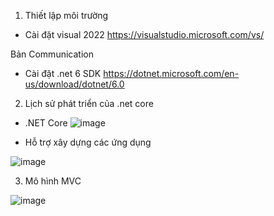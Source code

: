 1. Thiết lập môi trường
- Cài đặt visual 2022 
https://visualstudio.microsoft.com/vs/

Bản Communication

- Cài đặt .net 6 SDK
https://dotnet.microsoft.com/en-us/download/dotnet/6.0

2. Lịch sử phát triển của .net core

- .NET Core
![image](https://user-images.githubusercontent.com/97155115/162011241-a933c190-e2c6-4e02-a4a1-52a01321a73c.png)

- Hỗ trợ xây dựng các ứng dụng

![image](https://user-images.githubusercontent.com/97155115/162011935-eba81623-2f39-4a5b-b0f2-121a236372ea.png)

3. Mô hình MVC

![image](https://user-images.githubusercontent.com/97155115/162012497-844764d7-2280-47e1-8a5a-c1c9b62900e9.png)
